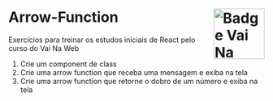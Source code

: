 # Arrow-Function <img src="https://i.ibb.co/QpLTKSz/badge-M2-T2.png" alt="Badge Vai Na Web T2.1" width="100" align="right">

Exercícios para treinar os estudos iniciais de React pelo curso do Vai Na Web<br>
1. Crie um component de class <br>
2. Crie uma arrow function que receba uma mensagem e exiba na tela<br>
3. Crie uma arrow function que retorne o dobro de um número e exiba na tela
